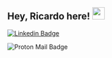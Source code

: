 ## Hey, Ricardo here!  <img src="https://media.giphy.com/media/hvRJCLFzcasrR4ia7z/giphy.gif" width="28px" height="28px">

[![Linkedin Badge](https://img.shields.io/badge/-Ricardo_Jiménez-blue?style=flat-square&logo=Linkedin&logoColor=white&link=https://www.linkedin.com/in/haany-ali)](https://www.linkedin.com/in/ricardo-jim%C3%A9nez-2591b3279/)

![Proton Mail Badge](https://img.shields.io/badge/ricardo.jimenez003@proton.me%20-6D4AFF.svg?style=for-the-badge&logo=Proton-Mail&logoColor=white)
